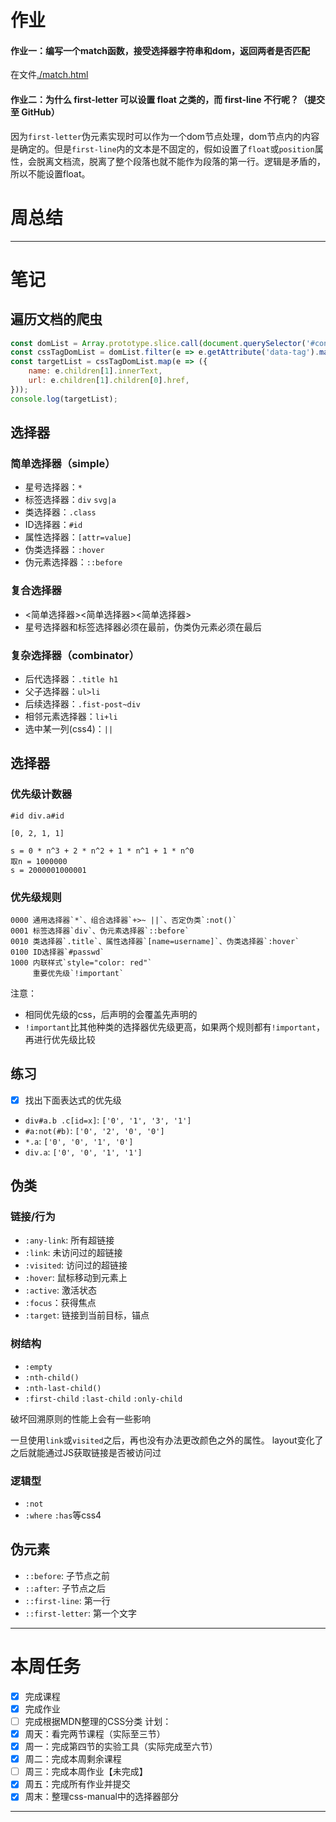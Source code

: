 # 作业
#### 作业一：编写一个match函数，接受选择器字符串和dom，返回两者是否匹配
在文件[./match.html](./match.html)

#### 作业二：为什么 first-letter 可以设置 float 之类的，而 first-line 不行呢？（提交至 GitHub）
因为`first-letter`伪元素实现时可以作为一个dom节点处理，dom节点内的内容是确定的。但是`first-line`内的文本是不固定的，假如设置了`float`或`position`属性，会脱离文档流，脱离了整个段落也就不能作为段落的第一行。逻辑是矛盾的，所以不能设置float。


# 周总结

---
# 笔记
## 遍历文档的爬虫
```javascript
const domList = Array.prototype.slice.call(document.querySelector('#container').children);
const cssTagDomList = domList.filter(e => e.getAttribute('data-tag').match(/css/));
const targetList = cssTagDomList.map(e => ({
    name: e.children[1].innerText,
    url: e.children[1].children[0].href,
}));
console.log(targetList);
```

## 选择器
### 简单选择器（simple）
- 星号选择器：`*`
- 标签选择器：`div` `svg|a`
- 类选择器：`.class`
- ID选择器：`#id`
- 属性选择器：`[attr=value]`
- 伪类选择器：`:hover`
- 伪元素选择器：`::before`

### 复合选择器
- <简单选择器><简单选择器><简单选择器>
- 星号选择器和标签选择器必须在最前，伪类伪元素必须在最后

### 复杂选择器（combinator）
- 后代选择器：`.title h1`
- 父子选择器：`ul>li`
- 后续选择器：`.fist-post~div`
- 相邻元素选择器：`li+li`
- 选中某一列(css4)：`||`


## 选择器

### 优先级计数器
```
#id div.a#id

[0, 2, 1, 1]

s = 0 * n^3 + 2 * n^2 + 1 * n^1 + 1 * n^0
取n = 1000000
s = 2000001000001
```
### 优先级规则
```
0000 通用选择器`*`、组合选择器`+>~ ||`、否定伪类`:not()`
0001 标签选择器`div`、伪元素选择器`::before`
0010 类选择器`.title`、属性选择器`[name=username]`、伪类选择器`:hover`
0100 ID选择器`#passwd`
1000 内联样式`style="color: red"`
     重要优先级`!important`
```
注意：
- 相同优先级的css，后声明的会覆盖先声明的
- `!important`比其他种类的选择器优先级更高，如果两个规则都有`!important`，再进行优先级比较


## 练习
- [x] 找出下面表达式的优先级

- `div#a.b .c[id=x]`: `['0', '1', '3', '1']`
- `#a:not(#b)`: `['0', '2', '0', '0']`
- `*.a`: `['0', '0', '1', '0']`
- `div.a`: `['0', '0', '1', '1']`

## 伪类
### 链接/行为
- `:any-link`: 所有超链接
- `:link`: 未访问过的超链接
- `:visited`: 访问过的超链接
- `:hover`: 鼠标移动到元素上
- `:active`: 激活状态
- `:focus`：获得焦点
- `:target`: 链接到当前目标，锚点

### 树结构
- `:empty`
- `:nth-child()`
- `:nth-last-child()`
- `:first-child` `:last-child` `:only-child`

破坏回溯原则的性能上会有一些影响

一旦使用`link`或`visited`之后，再也没有办法更改颜色之外的属性。
layout变化了之后就能通过JS获取链接是否被访问过

### 逻辑型
- `:not`
- `:where` `:has`等css4

## 伪元素
- `::before`: 子节点之前
- `::after`: 子节点之后
- `::first-line`: 第一行
- `::first-letter`: 第一个文字

---

# 本周任务
- [x] 完成课程
- [x] 完成作业
- [ ] 完成根据MDN整理的CSS分类
计划：
- [x] 周天：看完两节课程（实际至三节）
- [x] 周一：完成第四节的实验工具（实际完成至六节）
- [x] 周二：完成本周剩余课程
- [ ] 周三：完成本周作业【未完成】
- [x] 周五：完成所有作业并提交
- [x] 周末：整理css-manual中的选择器部分
---

